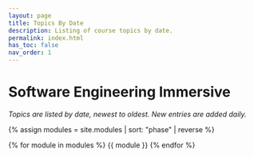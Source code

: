 ```yaml
---
layout: page
title: Topics By Date
description: Listing of course topics by date.
permalink: index.html
has_toc: false
nav_order: 1
---
```


# Software Engineering Immersive

_Topics are listed by date, newest to oldest. New entries are added daily._

{% assign modules = site.modules | sort: "phase" | reverse %}

{% for module in modules %}
{{ module }}
{% endfor %}
